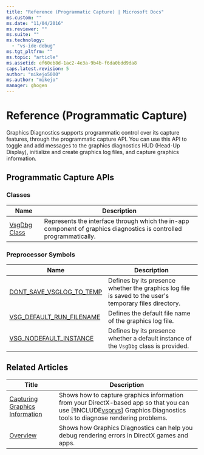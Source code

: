 ```yaml
---
title: "Reference (Programmatic Capture) | Microsoft Docs"
ms.custom: ""
ms.date: "11/04/2016"
ms.reviewer: ""
ms.suite: ""
ms.technology: 
  - "vs-ide-debug"
ms.tgt_pltfrm: ""
ms.topic: "article"
ms.assetid: ef60eb8d-1ac2-4e3a-9b4b-f6da0bdd9da8
caps.latest.revision: 5
author: "mikejo5000"
ms.author: "mikejo"
manager: ghogen
---
```

# Reference (Programmatic Capture)
Graphics Diagnostics supports programmatic control over its capture features, through the programmatic capture API. You can use this API to toggle and add messages to the graphics diagnostics HUD (Head-Up Display), initialize and create graphics log files, and capture graphics information.  
  
## Programmatic Capture APIs  
  
### Classes  
  
|Name|Description|  
|----------|-----------------|  
|[VsgDbg Class](vsgdbg-class.md)|Represents the interface through which the in-app component of graphics diagnostics is controlled programmatically.|  
  
### Preprocessor Symbols  
  
|Name|Description|  
|----------|-----------------|  
|[DONT_SAVE_VSGLOG_TO_TEMP](dont-save-vsglog-to-temp.md)|Defines by its presence whether the graphics log file is saved to the user's temporary files directory.|  
|[VSG_DEFAULT_RUN_FILENAME](vsg-default-run-filename.md)|Defines the default file name of the graphics log file.|  
|[VSG_NODEFAULT_INSTANCE](vsg-nodefault-instance.md)|Defines by its presence whether a default instance of the `VsgDbg` class is provided.|  
  
## Related Articles  
  
|Title|Description|  
|-----------|-----------------|  
|[Capturing Graphics Information](capturing-graphics-information.md)|Shows how to capture graphics information from your DirectX-based app so that you can use [!INCLUDE[vsprvs](../../code-quality/includes/vsprvs_md.md)] Graphics Diagnostics tools to diagnose rendering problems.|  
|[Overview](overview-of-visual-studio-graphics-diagnostics.md)|Shows how Graphics Diagnostics can help you debug rendering errors in DirectX games and apps.|